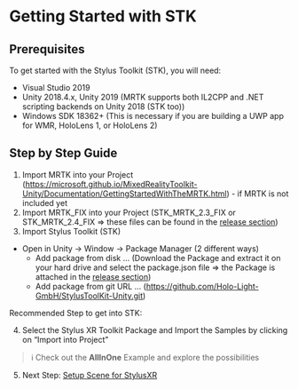 # Getting Started with STK

## Prerequisites

To get started with the Stylus Toolkit (STK), you will need:

* Visual Studio 2019
* Unity 2018.4.x, Unity 2019 (MRTK supports both IL2CPP and .NET scripting backends on Unity 2018 (STK too))
* Windows SDK 18362+ (This is necessary if you are building a UWP app for WMR, HoloLens 1, or HoloLens 2)

## Step by Step Guide

1. Import MRTK into your Project (https://microsoft.github.io/MixedRealityToolkit-Unity/Documentation/GettingStartedWithTheMRTK.html) - if MRTK is not included yet
2. Import MRTK_FIX into your Project (STK_MRTK_2.3_FIX or STK_MRTK_2.4_FIX => these files can be found in the [release section](https://github.com/Holo-Light-GmbH/StylusToolKit-Unity/releases))
3. Import Stylus Toolkit (STK)
- Open in Unity → Window → Package Manager (2 different ways)
  - Add package from disk … (Download the Package and extract it on your hard drive and select the package.json file => the Package is attached in the [release section](https://github.com/Holo-Light-GmbH/StylusToolKit-Unity/releases))
  - Add package from git URL … (https://github.com/Holo-Light-GmbH/StylusToolKit-Unity.git)

Recommended Step to get into STK:

4. Select the Stylus XR Toolkit Package and Import the Samples by clicking on “Import into Project”

> :information_source: Check out the **AllInOne** Example and explore the possibilities

5. Next Step: [Setup Scene for StylusXR](SETUP_SCENE.md)